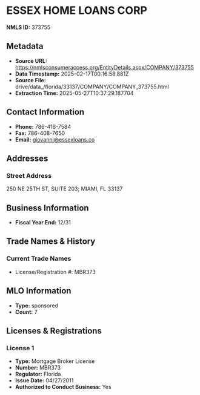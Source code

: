 # ESSEX HOME LOANS CORP

**NMLS ID:** 373755

## Metadata
- **Source URL:** https://nmlsconsumeraccess.org/EntityDetails.aspx/COMPANY/373755
- **Data Timestamp:** 2025-02-17T00:16:58.881Z
- **Source File:** drive/data_/florida/33137/COMPANY/COMPANY_373755.html
- **Extraction Time:** 2025-05-27T10:37:29.187704

## Contact Information
- **Phone:** 786-416-7584
- **Fax:** 786-408-7650
- **Email:** giovanni@essexloans.co

## Addresses
### Street Address
250 NE 25TH ST, SUITE 203; MIAMI, FL 33137

## Business Information
- **Fiscal Year End:** 12/31

## Trade Names & History
### Current Trade Names
- License/Registration #: MBR373

## MLO Information
- **Type:** sponsored
- **Count:** 7

## Licenses & Registrations

### License 1
- **Type:** Mortgage Broker License
- **Number:** MBR373
- **Regulator:** Florida
- **Issue Date:** 04/27/2011
- **Authorized to Conduct Business:** Yes
